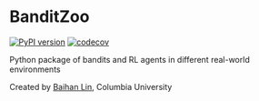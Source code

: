 # BanditZoo

[![PyPI version](https://badge.fury.io/py/banditzoo.svg)](https://badge.fury.io/py/banditzoo) [![codecov](https://codecov.io/gh/doerlbh/BanditZoo/branch/main/graph/badge.svg?token=B0LZ5LWXVX)](https://codecov.io/gh/doerlbh/BanditZoo)



Python package of bandits and RL agents in different real-world environments

Created by [Baihan Lin](http://www.columbia.edu/~bl2681/), Columbia University
